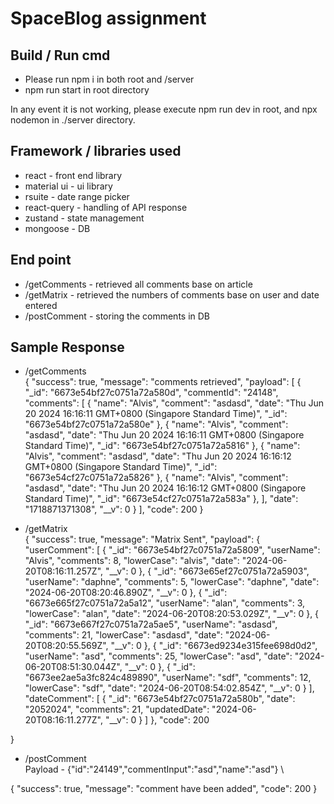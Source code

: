 # SpaceBlog assignment

## Build / Run cmd

 - Please run npm i in both root and /server
 - npm run start in root directory

In any event it is not working, please execute npm run dev in root, and npx nodemon in ./server directory.

## Framework / libraries used

- react - front end library
- material ui - ui library
- rsuite - date range picker
- react-query - handling of API response
- zustand - state management
- mongoose - DB

## End point 

- /getComments - retrieved all comments base on article
- /getMatrix - retrieved the numbers of comments base on user and date entered
- /postComment - storing the comments in DB


## Sample Response 

- /getComments \
{
    "success": true,
    "message": "comments retrieved",
    "payload": [
        {
            "_id": "6673e54bf27c0751a72a580d",
            "commentId": "24148",
            "comments": [
                {
                    "name": "Alvis",
                    "comment": "asdasd",
                    "date": "Thu Jun 20 2024 16:16:11 GMT+0800 (Singapore Standard Time)",
                    "_id": "6673e54bf27c0751a72a580e"
                },
                {
                    "name": "Alvis",
                    "comment": "asdasd",
                    "date": "Thu Jun 20 2024 16:16:11 GMT+0800 (Singapore Standard Time)",
                    "_id": "6673e54bf27c0751a72a5816"
                },
                {
                    "name": "Alvis",
                    "comment": "asdasd",
                    "date": "Thu Jun 20 2024 16:16:12 GMT+0800 (Singapore Standard Time)",
                    "_id": "6673e54cf27c0751a72a5826"
                },
                {
                    "name": "Alvis",
                    "comment": "asdasd",
                    "date": "Thu Jun 20 2024 16:16:12 GMT+0800 (Singapore Standard Time)",
                    "_id": "6673e54cf27c0751a72a583a"
                },
            ],
            "date": "1718871371308",
            "__v": 0
        }
    ],
    "code": 200
}


- /getMatrix \
{
    "success": true,
    "message": "Matrix Sent",
    "payload": {
        "userComment": [
            {
                "_id": "6673e54bf27c0751a72a5809",
                "userName": "Alvis",
                "comments": 8,
                "lowerCase": "alvis",
                "date": "2024-06-20T08:16:11.257Z",
                "__v": 0
            },
            {
                "_id": "6673e65ef27c0751a72a5903",
                "userName": "daphne",
                "comments": 5,
                "lowerCase": "daphne",
                "date": "2024-06-20T08:20:46.890Z",
                "__v": 0
            },
            {
                "_id": "6673e665f27c0751a72a5a12",
                "userName": "alan",
                "comments": 3,
                "lowerCase": "alan",
                "date": "2024-06-20T08:20:53.029Z",
                "__v": 0
            },
            {
                "_id": "6673e667f27c0751a72a5ae5",
                "userName": "asdasd",
                "comments": 21,
                "lowerCase": "asdasd",
                "date": "2024-06-20T08:20:55.569Z",
                "__v": 0
            },
            {
                "_id": "6673ed9234e315fee698d0d2",
                "userName": "asd",
                "comments": 25,
                "lowerCase": "asd",
                "date": "2024-06-20T08:51:30.044Z",
                "__v": 0
            },
            {
                "_id": "6673ee2ae5a3fc824c489890",
                "userName": "sdf",
                "comments": 12,
                "lowerCase": "sdf",
                "date": "2024-06-20T08:54:02.854Z",
                "__v": 0
            }
        ],
        "dateComment": [
            {
                "_id": "6673e54bf27c0751a72a580b",
                "date": "2052024",
                "comments": 21,
                "updatedDate": "2024-06-20T08:16:11.277Z",
                "__v": 0
            }
        ]
    },
    "code": 200

}

- /postComment \
Payload - {"id":"24149","commentInput":"asd","name":"asd"} \

{
    "success": true,
    "message": "comment have been added",
    "code": 200
}
